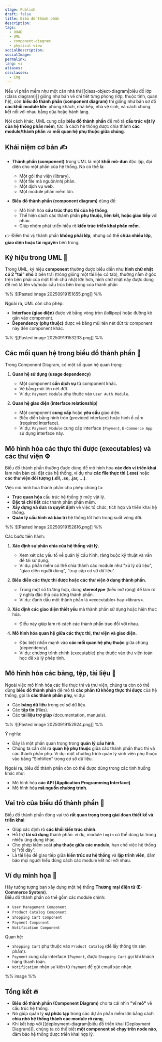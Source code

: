 ```yaml
---
stage: Publish
draft: false
title: Biểu đồ thành phần
description:
tags:
  - OOAD
  - UML
  - component-diagram
  - physical-view
socialDescription:
socialImage:
permalink:
lang: vi
aliases:
cssclasses:
  - img
---
```

Nếu ví phần mềm như một căn nhà thì [[class-object-diagram|biểu đồ lớp (class diagram)]] giống như bản vẽ chi tiết từng phòng (lớp, thuộc tính, quan hệ), còn **biểu đồ thành phần (component diagram)** thì giống như bản sơ đồ **các khối module lớn**: phòng khách, nhà bếp, nhà vệ sinh, và cách chúng kết nối với nhau bằng cửa hoặc hành lang.

Nói cách khác, UML cung cấp **biểu đồ thành phần** để mô tả **cấu trúc vật lý của hệ thống phần mềm**, tức là cách hệ thống được chia thành **các module/thành phần** và **mối quan hệ phụ thuộc giữa chúng**.

## Khái niệm cơ bản ✍️

- **Thành phần (component)** trong UML là một **khối mô-đun** độc lập, đại diện cho một phần của hệ thống. Nó có thể là:
    - Một gói thư viện (library).
    - Một file mã nguồn/nhị phân.
    - Một dịch vụ web.
    - Một module phần mềm lớn.

- **Biểu đồ thành phần (component diagram)** dùng để:
    - Mô hình hóa **cấu trúc thực thi của hệ thống**.
    - Thể hiện cách các thành phần **phụ thuộc, liên kết, hoặc giao tiếp** với nhau.
    - Giúp nhóm phát triển hiểu rõ **kiến trúc triển khai phần mềm**.

👉 Điểm thú vị: thành phần **không phải lớp**, nhưng có thể **chứa nhiều lớp, giao diện hoặc tài nguyên** bên trong.

## Ký hiệu trong UML 🧩

Trong UML, ký hiệu **component** thường được biểu diễn như **hình chữ nhật có 2 "tai" nhỏ** ở bên trái (trông giống một tài liệu có tab), thường nằm ở góc trên bên phải của một hình chữ nhật lớn hơn, hình chữ nhật này được dùng để mô tả tên và/hoặc cấu trúc bên trong của thành phần

%% ![[Pasted image 20250919151655.png]] %%

Ngoài ra, UML còn cho phép:
- **Interface (giao diện)** được vẽ bằng vòng tròn (lollipop) hoặc đường kẻ gắn vào component.
- **Dependency (phụ thuộc)** được vẽ bằng mũi tên nét đứt từ component này đến component khác.

%% ![[Pasted image 20250919153233.png]] %%

## Các mối quan hệ trong biểu đồ thành phần 🔗

Trong Component Diagram, có một số quan hệ quan trọng:
1. **Quan hệ sử dụng (usage dependency)**
    - Một component **cần dịch vụ** từ component khác.
    - Vẽ bằng mũi tên nét đứt.
    - Ví dụ: `Payment Module` phụ thuộc vào `User Auth Module`.

2. **Quan hệ giao diện (interface relationship)**
    - Một component **cung cấp** hoặc **yêu cầu** giao diện.
    - Biểu diễn bằng hình tròn (provided interface) hoặc hình ổ cắm (required interface).
    - Ví dụ: `Payment Module` cung cấp interface `IPayment`, `E-Commerce App` sử dụng interface này.

## Mô hình hóa các thực thi được (executables) và các thư viện ⚙️

Biểu đồ thành phần thường được dùng để mô hình hóa **các đơn vị triển khai** làm nên bản cài đặt của hệ thống, ví dụ như **các file thực thi (.exe)** hoặc **các thư viện đối tượng (.dll, .so, .jar, …)**.

Việc mô hình hóa thành phần cho phép chúng ta:
- **Trực quan hóa** cấu trúc hệ thống ở mức vật lý.
- **Đặc tả chi tiết** các thành phần phần mềm.
- **Xây dựng và đưa ra quyết định** về việc tổ chức, tích hợp và triển khai hệ thống.
- **Quản lý cấu hình và bảo trì** hệ thống tốt hơn trong suốt vòng đời.

%% ![[Pasted image 20250919152816.png]] %%

Các bước tiến hành:
1. **Xác định sự phân chia của hệ thống vật lý.**
    - Xem xét các yếu tố về quản lý cấu hình, ràng buộc kỹ thuật và vấn đề tái sử dụng.
    - Ví dụ: phần mềm có thể chia thành các module như "xử lý dữ liệu", "giao diện người dùng", "truy cập cơ sở dữ liệu".

2. **Biểu diễn các thực thi được hoặc các thư viện ở dạng thành phần.**
    - Trong một số trường hợp, dùng **stereotype** (kiểu mở rộng) để làm rõ ý nghĩa đặc thù của từng thành phần.
    - Ví dụ: đánh dấu một thành phần là «executable» hay «library».

3. **Xác định các giao diện thiết yếu** mà thành phần sử dụng hoặc hiện thực hóa.
    - Điều này giúp làm rõ cách các thành phần trao đổi với nhau.

4. **Mô hình hóa quan hệ giữa các thực thi, thư viện và giao diện.**
    - Đặc biệt nhấn mạnh vào **các mối quan hệ phụ thuộc** giữa chúng (dependency).
    - Ví dụ: chương trình chính (executable) phụ thuộc vào thư viện toán học để xử lý phép tính.

## Mô hình hóa các bảng, tệp, tài liệu 📂

Ngoài việc mô hình hóa các file thực thi và thư viện, chúng ta còn có thể dùng **biểu đồ thành phần** để mô tả **các phần tử không thực thi được** của hệ thống, gọi là **các thành phần phụ**, ví dụ:

- Các **bảng dữ liệu** trong cơ sở dữ liệu.
- Các **tập tin** (files).
- Các **tài liệu trợ giúp** (documentation, manuals).

%% ![[Pasted image 20250919152924.png]] %%

Ý nghĩa:
- Đây là một phần quan trọng trong **quản lý cấu hình**.
- Chúng ta cần chỉ ra **quan hệ phụ thuộc** giữa các thành phần thực thi và các thành phần phụ. Ví dụ: một chương trình quản lý sinh viên phụ thuộc vào bảng “SinhVien” trong cơ sở dữ liệu.

Ngoài ra, biểu đồ thành phần còn có thể được dùng trong các tình huống khác như:
- Mô hình hóa **các API (Application Programming Interface)**.
- Mô hình hóa **mã nguồn chương trình**.

## Vai trò của biểu đồ thành phần 🎯

Biểu đồ thành phần đóng vai trò **rất quan trọng trong giai đoạn thiết kế và triển khai**:
- Giúp xác định rõ **các khối kiến trúc chính**.
- Hỗ trợ **tái sử dụng** thành phần: ví dụ, module `Login` có thể dùng lại trong nhiều ứng dụng khác.
- Cho phép kiểm soát **phụ thuộc giữa các module**, hạn chế việc hệ thống bị "rối dây".
- Là tài liệu để giao tiếp giữa **kiến trúc sư hệ thống** và **lập trình viên**, đảm bảo mọi người hiểu đúng cách các module kết nối với nhau.

## Ví dụ minh họa 🛒

Hãy tưởng tượng bạn xây dựng một hệ thống **Thương mại điện tử (E-Commerce System)**.  
Biểu đồ thành phần có thể gồm các module chính:
- `User Management Component`
- `Product Catalog Component`
- `Shopping Cart Component`
- `Payment Component`
- `Notification Component`

Quan hệ:
- `Shopping Cart` phụ thuộc vào `Product Catalog` (để lấy thông tin sản phẩm).
- `Payment` cung cấp interface `IPayment`, được `Shopping Cart` gọi khi khách hàng thanh toán.
- `Notification` nhận sự kiện từ `Payment` để gửi email xác nhận.

%% image %%

## Tổng kết 🔥

- **Biểu đồ thành phần (Component Diagram)** cho ta cái nhìn **"vĩ mô"** về cấu trúc hệ thống.
- Nó giúp quản lý **sự phức tạp** trong các dự án phần mềm lớn bằng cách **chia nhỏ hệ thống thành các module rõ ràng**.
- Khi kết hợp với [[deployment-diagram|biểu đồ triển khai (Deployment Diagram)]], chúng ta có thể biết **một component sẽ chạy trên node nào**, đảm bảo hệ thống được triển khai hợp lý.